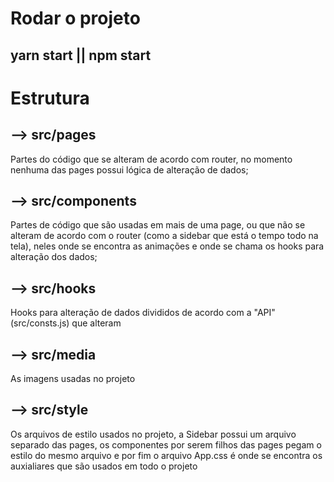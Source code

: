 # Rodar o projeto

## yarn start || npm start

# Estrutura

## --> src/pages
Partes do código que se alteram de acordo com router, no momento nenhuma das pages possui lógica de alteração de dados;

## --> src/components
Partes de código que são usadas em mais de uma page, ou que não se alteram de acordo com o router (como a sidebar que está o tempo todo na tela), neles onde se encontra as animações e onde se chama os hooks para alteração dos dados;

## --> src/hooks
Hooks para alteração de dados divididos de acordo com a "API" (src/consts.js) que alteram

## --> src/media
As imagens usadas no projeto

## --> src/style
Os arquivos de estilo usados no projeto, a Sidebar possui um arquivo separado das pages, os componentes por serem filhos das pages pegam o estilo do mesmo arquivo e por fim o arquivo App.css é onde se encontra os auxialiares que são usados em todo o projeto